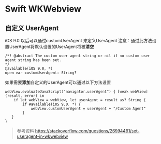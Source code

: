 # Swift WKWebview
## 自定义 UserAgent 
iOS 9.0 以后可以通过customUserAgent 来定义UserAgent 
注意：通过此方法设置UserAgent将默认设置的UserAgent将被**清空**

```
/*! @abstract The custom user agent string or nil if no custom user agent string has been set.
*/
@available(iOS 9.0, *)
open var customUserAgent: String?
```
如果需要**添加**自定义的UserAgent可以通过以下方法设置

```
webView.evaluateJavaScript("navigator.userAgent") { [weak webView] (result, error) in
    if let webView = webView, let userAgent = result as? String {
        if #available(iOS 9.0, *) {
            webView.customUserAgent = userAgent + "/Custom Agent"
        }
   }
}
```
> 参考资料
> <https://stackoverflow.com/questions/26994491/set-useragent-in-wkwebview>



